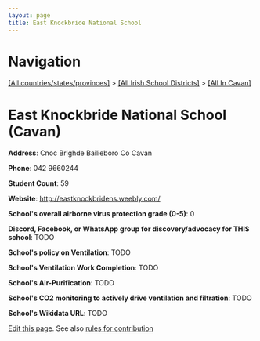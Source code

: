 ```yaml
---
layout: page
title: East Knockbride National School
---
```

# Navigation

[[All countries/states/provinces]](../../..) > [[All Irish School Districts]](../..) > [[All In Cavan]](..)

# East Knockbride National School (Cavan)

**Address**: Cnoc Brighde Bailieboro Co Cavan

**Phone**: 042 9660244

**Student Count**: 59

**Website**: <http://eastknockbridens.weebly.com/>

**School's overall airborne virus protection grade (0-5)**: 0

**Discord, Facebook, or WhatsApp group for discovery/advocacy for THIS school**: TODO

**School's policy on Ventilation**: TODO

**School's Ventilation Work Completion**: TODO

**School's Air-Purification**: TODO

**School's CO2 monitoring to actively drive ventilation and filtration**: TODO

**School's Wikidata URL**: TODO


[Edit this page](https://github.com/ventilate-schools/Ireland/edit/main/./Cavan/East_Knockbride_National_School.md). See also [rules for contribution](../../../contribution-rules/)